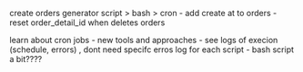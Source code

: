 create orders generator script > bash > cron
    - add create at to orders 
    - reset order_detail_id when deletes orders


learn about cron jobs 
    - new tools and approaches
    - see logs of execion (schedule, errors) , dont need specifc erros log for each script
    - bash script a bit????








